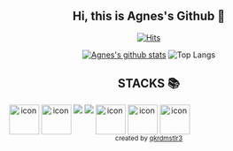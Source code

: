 <div align=center>
    
## Hi, this is Agnes's Github 👋

[![Hits](https://hits.seeyoufarm.com/api/count/incr/badge.svg?url=https%3A%2F%2Fgithub.com%2FAgnesPark&count_bg=%2379C83D&title_bg=%23555555&icon=&icon_color=%23E7E7E7&title=hits&edge_flat=false)](https://hits.seeyoufarm.com)

[![Agnes's github stats](https://github-readme-stats.vercel.app/api?username=AgnesPark&show_icons=true&theme=tokyonight)](https://github.com/AgnesPark/github-readme-stats) ![Top Langs](https://github-readme-stats.vercel.app/api/top-langs/?username=AgnesPark&layout=compact&theme=tokyonight)

<!-- https://github.com/anuraghazra/github-readme-stats/blob/master/themes/README.md -->

<div align=center><h2>STACKS 📚</h2></div>
<div align="center">
    <div style="display: flex; align-items: flex-start;">
        <!-- <img src="https://techstack-generator.vercel.app/js-icon.svg" alt="icon" width="54" height="54" align="center"/>&nbsp;
        <img src="https://img.shields.io/badge/node.js-339933?style=for-the-badge&logo=Node.js&logoColor=white" align="center">&nbsp; -->
        <!-- <img src="https://techstack-generator.vercel.app/docker-icon.svg" alt="icon" width="54" height="54" align="center"/>&nbsp;
        <img src="https://techstack-generator.vercel.app/mysql-icon.svg" alt="icon" width="54" height="54" align="center"/>&nbsp; -->
        <img src="https://techstack-generator.vercel.app/python-icon.svg" alt="icon" width="54" height="54" align="center"/>&nbsp;
        <img src="https://techstack-generator.vercel.app/django-icon.svg" alt="icon" width="54" height="54" align="center"/>&nbsp;
        <img src="https://img.shields.io/badge/HTML5-C5512C?style=flat-square&logo=HTML5&logoColor=white" align="center"/>&nbsp;
        <img src="https://img.shields.io/badge/CSS-4371B2?style=flat-square&logo=CSS3&logoColor=white" align="center"/>&nbsp;
        <img src="https://techstack-generator.vercel.app/restapi-icon.svg" alt="icon" width="54" height="54" align="center"/>&nbsp;
        <img src="https://techstack-generator.vercel.app/github-icon.svg" alt="icon" width="54" height="54" align="center"/>&nbsp;
        <img src="https://techstack-generator.vercel.app/aws-icon.svg" alt="icon" width="54" height="54" align="center"/>&nbsp;
    

</div>

<div align="center">
  <sub>created by <a href="https://github.com/qkrdmstlr3/techstack-generator" target="_blank">qkrdmstlr3</a></sub>
</div>

<!--
<a><img src="https://img.shields.io/badge/Javascript-F0DF3E?style=flat-square&logo=Javascript&logoColor=white"/></a>
-->
<!--
<a><img src="https://img.shields.io/badge/Typescript-5175A7?style=flat-square&logo=Typescript&logoColor=white"/></a>
-->